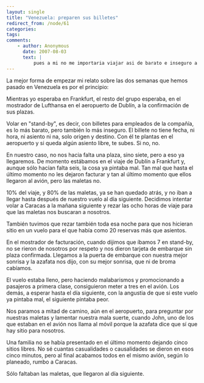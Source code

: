 ```yaml
---
layout: single
title: "Venezuela: preparen sus billetes"
redirect_from: /node/61
categories:
tags: 
comments: 
    - author: Anonymous
      date: 2007-08-03
      text: |
          pues a mi no me importaria viajar asi de barato e inseguro a chile....ejem, ejem....un besinho piltrafilla!!  
---
```

<div xmlns="http://www.w3.org/1999/xhtml">La mejor forma de empezar mi relato sobre las dos semanas que hemos pasado en Venezuela es por el principio:  

Mientras yo esperaba en Frankfurt, el resto del grupo esperaba, en el mostrador de Lufthansa en el aeropuerto de Dublín, a la confirmación de sus plazas.  

Volar en "stand-by", es decir, con billetes para empleados de la compañía, es lo más barato, pero también lo más inseguro. El billete no tiene fecha, ni hora, ni asiento ni na, solo origen y destino. Con él te plantas en el aeropuerto y si queda algún asiento libre, te subes. Si no, no.  

En nuestro caso, no nos hacia falta una plaza, sino siete, pero a eso ya llegaremos. De momento estábamos en el viaje de Dublín a Frankfurt y, aunque sólo hacían falta seis, la cosa ya pintaba mal. Tan mal que hasta el último momento no les dejaron facturar y tan al último momento que ellos llegaron al avión, pero las maletas no.  

10% del viaje, y 80% de las maletas, ya se han quedado atrás, y no iban a llegar hasta después de nuestro vuelo al día siguiente. Decidimos intentar volar a Caracas a la mañana siguiente y rezar las ocho horas de viaje para que las maletas nos buscaran a nosotros.  

También tuvimos que rezar también toda esa noche para que nos hicieran sitio en un vuelo para el que había como 20 reservas más que asientos.  

En el mostrador de facturación, cuando dijimos que íbamos 7 en stand-by, no se rieron de nosotros por respeto y nos dieron tarjeta de embarque sin plaza confirmada. Llegamos a la puerta de embarque con nuestra mejor sonrisa y la azafata nos dijo, con su mejor sonrisa, que ni de broma cabíamos.  

El vuelo estaba lleno, pero haciendo malabarismos y promocionando a pasajeros a primera clase, consiguieron meter a tres en el avión. Los demás, a esperar hasta el día siguiente, con la angustia de que si este vuelo ya pintaba mal, el siguiente pintaba peor.  

Nos paramos a mitad de camino, aún en el aeropuerto, para preguntar por nuestras maletas y lamentar nuestra mala suerte, cuando John, uno de los que estaban en el avión nos llama al móvil porque la azafata dice que sí que hay sitio para nosotros.  

Una familia no se había presentado en el último momento dejando cinco sitios libres. No sé cuantas casualidades o causalidades se dieron en esos cinco minutos, pero al final acabamos todos en el mismo avión, según lo planeado, rumbo a Caracas.  

Sólo faltaban las maletas, que llegaron al día siguiente.  
</div>
